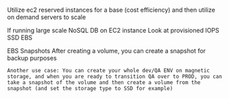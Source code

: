 Utilize ec2 reserved instances for a base (cost efficiency) and then utilize on demand servers to scale

If running large scale NoSQL DB on EC2 instance
  Look at provisioned IOPS SSD EBS

EBS
  Snapshots
    After creating a volume, you can create a snapshot for backup purposes
    
    Another use case: You can create your whole dev/QA ENV on magnetic storage, and when you are ready to transition QA over to PROD, you can take a snapshot of the volume and then create a volume from the snapshot (and set the storage type to SSD for example)
        

  